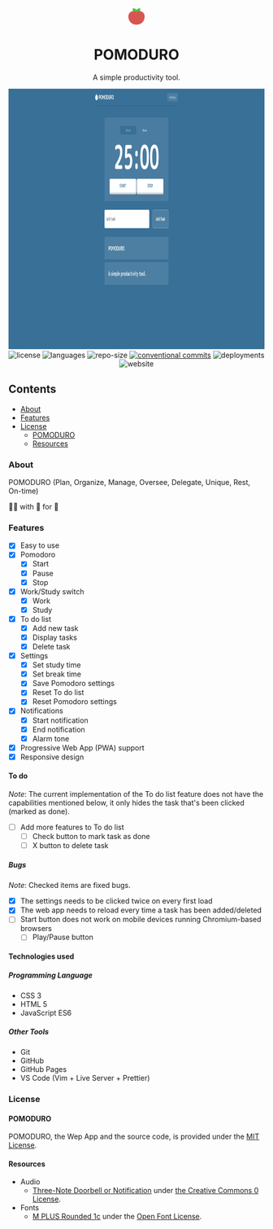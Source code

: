 <div align="center">
    <img alt="pomoDuro" src="./res/icons/pomoDuro.png" height='32'/><h1>POMODURO</h1>
    <p>A simple productivity tool.</p>
    <a target="blank" rel="noopener noreferrer" href="https://egargo.github.io/pomoduro"><img src="./preview.png" height='512' alt="pomoDuro"></a>
    <div>
        <img alt="license" src="https://img.shields.io/github/license/egargo/pomoduro?color=blue&style=for-the-badge"/>
        <img alt="languages" src="https://img.shields.io/github/languages/top/egargo/pomoduro?style=for-the-badge"/>
        <img alt="repo-size" src="https://img.shields.io/github/repo-size/egargo/pomoduro?&style=for-the-badge"/>
        <a href="https://conventionalcommits.org"><img alt="conventional commits" src="https://img.shields.io/badge/Conventional%20Commits-1.0.0-%23FE5196?color=blue&style=for-the-badge"></a>
        <img alt="deployments" src="https://img.shields.io/github/deployments/egargo/pomoduro/github-pages?color=blue&style=for-the-badge"/>
        <img alt="website" src="https://img.shields.io/website?down_color=red&down_message=down&up_color=blue&up_message=up&url=https%3A%2F%2Fegargo.github.io%2Fpomoduro?&style=for-the-badge"/>
    </div>

</div>

## Contents

-   [About](#about)
-   [Features](#features)
-   [License](#license)
    -   [POMODURO](#pomoduro)
    -   [Resources](#resources)

### About

POMODURO (Plan, Organize, Manage, Oversee, Delegate, Unique, Rest, On-time)

&#x1F468;&#x200D;&#x1F4BB; with &#x1F90D; for &#x1F41D;

### Features

-   [x] Easy to use
-   [x] Pomodoro
    -   [x] Start
    -   [x] Pause
    -   [x] Stop
-   [x] Work/Study switch
    -   [x] Work
    -   [x] Study
-   [x] To do list
    -   [x] Add new task
    -   [x] Display tasks
    -   [x] Delete task
-   [x] Settings
    -   [x] Set study time
    -   [x] Set break time
    -   [x] Save Pomodoro settings
    -   [x] Reset To do list
    -   [x] Reset Pomodoro settings
-   [x] Notifications
    -   [x] Start notification
    -   [x] End notification
    -   [x] Alarm tone
-   [x] Progressive Web App (PWA) support
-   [x] Responsive design

#### To do

_Note_: The current implementation of the To do list feature does not have the capabilities mentioned below, it only hides the task that's been clicked (marked as done).

-   [ ] Add more features to To do list
    -   [ ] Check button to mark task as done
    -   [ ] X button to delete task

##### Bugs

_Note_: Checked items are fixed bugs.

-   [x] The settings needs to be clicked twice on every first load
-   [x] The web app needs to reload every time a task has been added/deleted
-   [ ] Start button does not work on mobile devices running Chromium-based browsers
    -   [ ] Play/Pause button

#### Technologies used

##### Programming Language

-   CSS 3
-   HTML 5
-   JavaScript ES6

##### Other Tools

-   Git
-   GitHub
-   GitHub Pages
-   VS Code (Vim + Live Server + Prettier)

### License

#### POMODURO

POMODURO, the Wep App and the source code, is provided under the [MIT License](./LICENSE).

#### Resources

-   Audio
    -   [Three-Note Doorbell or Notification](https://freesound.org/people/eqylizer/sounds/624599) under [the Creative Commons 0 License](https://creativecommons.org/publicdomain/zero/1.0).
-   Fonts
    -   [M PLUS Rounded 1c](https://fonts.google.com/specimen/M+PLUS+Rounded+1c/about?query=M+Plus+Rounded) under the [Open Font License](https://scripts.sil.org/cms/scripts/page.php?site_id=nrsi&id=OFL).
